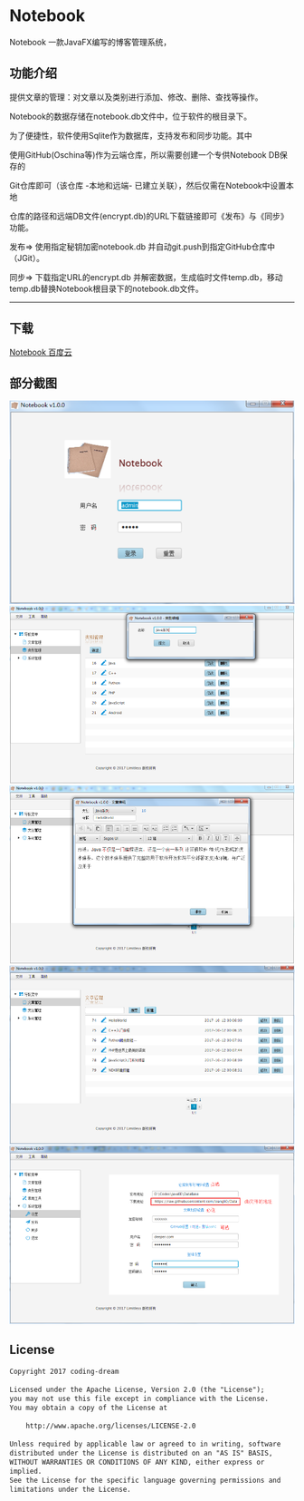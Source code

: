 # Notebook
Notebook 一款JavaFX编写的博客管理系统，

## 功能介绍
提供文章的管理：对文章以及类别进行添加、修改、删除、查找等操作。

Notebook的数据存储在notebook.db文件中，位于软件的根目录下。

为了便捷性，软件使用Sqlite作为数据库，支持发布和同步功能。其中

使用GitHub(Oschina等)作为云端仓库，所以需要创建一个专供Notebook DB保存的

Git仓库即可（该仓库 -本地和远端- 已建立关联），然后仅需在Notebook中设置本地

仓库的路径和远端DB文件(encrypt.db)的URL下载链接即可《发布》与《同步》功能。

发布=> 使用指定秘钥加密notebook.db 并自动git.push到指定GitHub仓库中（JGit）。

同步=> 下载指定URL的encrypt.db 并解密数据，生成临时文件temp.db，移动temp.db替换Notebook根目录下的notebook.db文件。

----------------------------------------------------

## 下载
[Notebook 百度云](http://pan.baidu.com/s/1c2q7BqS)

## 部分截图
![](screenshots/1.png)
![](screenshots/2.png)
![](screenshots/3.png)
![](screenshots/4.png)
![](screenshots/5.png)

## License
    Copyright 2017 coding-dream

    Licensed under the Apache License, Version 2.0 (the "License");
    you may not use this file except in compliance with the License.
    You may obtain a copy of the License at

        http://www.apache.org/licenses/LICENSE-2.0

    Unless required by applicable law or agreed to in writing, software
    distributed under the License is distributed on an "AS IS" BASIS,
    WITHOUT WARRANTIES OR CONDITIONS OF ANY KIND, either express or implied.
    See the License for the specific language governing permissions and
    limitations under the License.

